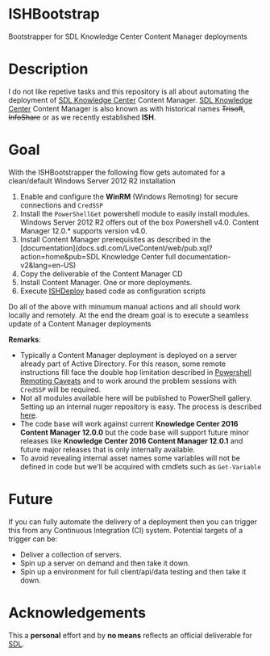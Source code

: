 # ISHBootstrap
Bootstrapper for SDL Knowledge Center Content Manager deployments

# Description

I do not like repetive tasks and this repository is all about automating the deployment of [SDL Knowledge Center](sdl.com/xml) Content Manager.
[SDL Knowledge Center](sdl.com/xml) Content Manager is also known as with historical names ~~Trisoft~~, ~~InfoShare~~ or as we recently established **ISH**.

# Goal 
With the ISHBootstrapper the following flow gets automated for a clean/default Windows Server 2012 R2 installation

1. Enable and configure the **WinRM** (Windows Remoting) for secure connections and `CredSSP`
1. Install the `PowerShellGet` powershell module to easily install modules. Windows Server 2012 R2 offers out of the box Powershell v4.0. Content Manager 12.0.* supports version v4.0.
1. Install Content Manager prerequisites as described in the [documentation](docs.sdl.com/LiveContent/web/pub.xql?action=home&pub=SDL Knowledge Center full documentation-v2&lang=en-US)
1. Copy the deliverable of the Content Manager CD
1. Install Content Manager. One or more deployments.
1. Execute [ISHDeploy](powershellgallery.com/packages/ISHDeploy.12.0.0/) based code as configuration scripts

Do all of the above with minumum manual actions and all should work locally and remotely. 
At the end the dream goal is to execute a seamless update of a Content Manager deployments   

**Remarks**:

- Typically a Content Manager deployment is deployed on a server already part of Active Directory. 
For this reason, some remote instructions fill face the double hop limitation described in [Powershell Remoting Caveats](https://sarafian.github.io/post/powershell/powershell-remoting-caveats/) and to work around the problem sessions with `CredSSP` will be required.
- Not all modules available here will be published to PowerShell gallery. Setting up an internal nuger repository is easy. The process is described [here](https://docs.nuget.org/create/hosting-your-own-nuget-feeds).
- The code base will work against current **Knowledge Center 2016 Content Manager 12.0.0** but the code base will support future minor releases like **Knowledge Center 2016 Content Manager 12.0.1** and future major releases that is only internally available.
- To avoid revealing internal asset names some variables will not be defined in code but we'll be acquired with cmdlets such as `Get-Variable`

# Future

If you can fully automate the delivery of a deployment then you can trigger this from any Continuous Integration (CI) system. 
Potential targets of a trigger can be:

- Deliver a collection of servers.
- Spin up a server on demand and then take it down.
- Spin up a environment for full client/api/data testing and then take it down.  


# Acknowledgements

This a **personal** effort and by **no means** reflects an official deliverable for [SDL](sdl.com). 
